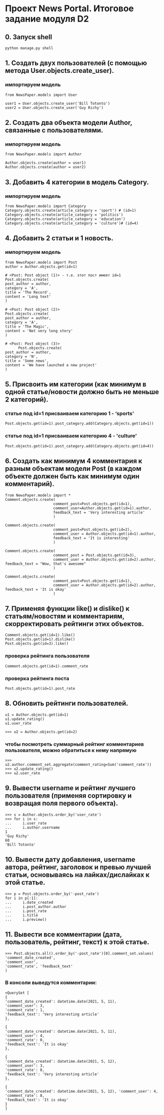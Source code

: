 # Проект News Portal. Итоговое задание модуля D2

## 0. Запуск shell
```
python manage.py shell
```

## 1. Создать двух пользователей (с помощью метода User.objects.create_user).
### импортируем модель

```
from NewsPaper.models import User

user1 = User.objects.create_user('Bill Totonto')
user2 = User.objects.create_user('Guy Richy')
```

## 2. Создать два объекта модели Author, связанные с пользователями.

### импортируем модель

```
from NewsPaper.models import Author

Author.objects.create(author = user1)
Author.objects.create(author = user2)
```

## 3. Добавить 4 категории в модель Category.

### импортируем модель

```
from NewsPaper.models import Category
Category.objects.create(article_category = 'sport') # (id=1)
Category.objects.create(article_category = 'politics')
Category.objects.create(article_category = 'education')
Category.objects.create(article_category = 'culture')# (id=4)
```

## 4. Добавить 2 статьи и 1 новость.

### импортируем модель

```
from NewsPaper.models import Post
author = Author.objects.get(id=1)

# <Post: Post object (1)> - т.е. этот пост имеет id=1
Post.objects.create(
post_author = author, 
category = 'A', 
title = 'The Record', 
content = 'Long text'
)

# <Post: Post object (2)>
Post.objects.create(
post_author = author, 
category = 'A', 
title = 'The Magic', 
content = 'Not very long story'
)

# <Post: Post object (3)>
      Post.objects.create(
post_author = author, 
category = 'N', 
title = 'Some news', 
content = 'We have launched a new project'
)
```

## 5. Присвоить им категории (как минимум в одной статье/новости должно быть не меньше 2 категорий).

### статье под id=1 присваиваем категорию 1 - ‘sports’

```
Post.objects.get(id=1).post_category.add(Category.objects.get(id=1))
```

### статье под id=1 присваиваем категорию 4 - 'culture'

```
Post.objects.get(id=1).post_category.add(Category.objects.get(id=4))
```

## 6. Создать как минимум 4 комментария к разным объектам модели Post (в каждом объекте должен быть как минимум один комментарий).

```
from NewsPaper.models import *
Comment.objects.create(
                      comment_post=Post.objects.get(id=1),
                      comment_user=Author.objects.get(id=1).author, 
                      feedback_text = 'Very interesting article'
                      )

Comment.objects.create(
                      comment_post=Post.objects.get(id=2), 
                      comment_user = Author.objects.get(id=1).author,
                      feedback_text = 'It is interesting'
                      )

Comment.objects.create(
                      comment_post = Post.objects.get(id=3), 
                      comment_user = Author.objects.get(id=2).author, feedback_text = "Wow, that's awesome"
                      )

Comment.objects.create(
                      comment_post=Post.objects.get(id=1), 
                      comment_user = Author.objects.get(id=2).author, feedback_text = 'It is okay'
                      )
```

## 7. Применяя функции like() и dislike() к статьям/новостям и комментариям, скорректировать рейтинги этих объектов.

```
Comment.objects.get(id=1).like()
Post.objects.get(id=1).dislike()
Post.objects.get(id=3).like()
```

### проверка рейтинга пользователя

```
Comment.objects.get(id=1).comment_rate
```

### проверка рейтинга поста

```
Post.objects.get(id=1).post_rate
```

## 8. Обновить рейтинги пользователей.

```
u1 = Author.objects.get(id=1)
u1.update_rating()
u1.user_rate

>>> u2 = Author.objects.get(id=2)
```

### чтобы посмотреть суммарный рейтинг комментариев пользователя, можно обратиться к нему напрямую

```
>>> u2.author.comment_set.aggregate(comment_rating=Sum('comment_rate'))
>>> u2.update_rating()
>>> u2.user_rate
```

## 9. Вывести username и рейтинг лучшего пользователя (применяя сортировку и возвращая поля первого объекта).

```
>>> s = Author.objects.order_by('user_rate')
>>> for i in s:
...     i.user_rate
...     i.author.username
1
'Guy Richy'
60
'Bill Totonto'
```

## 10. Вывести дату добавления, username автора, рейтинг, заголовок и превью лучшей статьи, основываясь на лайках/дислайках к этой статье.

```
>>> p = Post.objects.order_by('-post_rate')
for i in p[:1]:
...     i.date_created
...     i.post_author.author
...     i.post_rate
...     i.title
...     i.preview()
```

## 11. Вывести все комментарии (дата, пользователь, рейтинг, текст) к этой статье.

```
>>> Post.objects.all().order_by('-post_rate')[0].comment_set.values(
'comment_date_created', 
'comment_user', 
'comment_rate', 'feedback_text'
)
```

### В консоли выведутся комментарии:

```
<QuerySet [
{
'comment_date_created': datetime.date(2021, 5, 11), 
'comment_user': 3, 
'comment_rate': 1, 
'feedback_text': 'Very interesting article'
}, 

{
'comment_date_created': datetime.date(2021, 5, 11), 
'comment_user': 4, 
'comment_rate': 0, 
'feedback_text': 'It is okay'
}, 

{
'comment_date_created': datetime.date(2021, 5, 12), 
'comment_user': 3, 
'comment_rate': 8, 
'feedback_text': 'Very interesting article'
}, 

{
'comment_date_created': datetime.date(2021, 5, 12), 'comment_user': 4, 
'comment_rate': 8, 
'feedback_text': 'It is okay'
}
]
```

